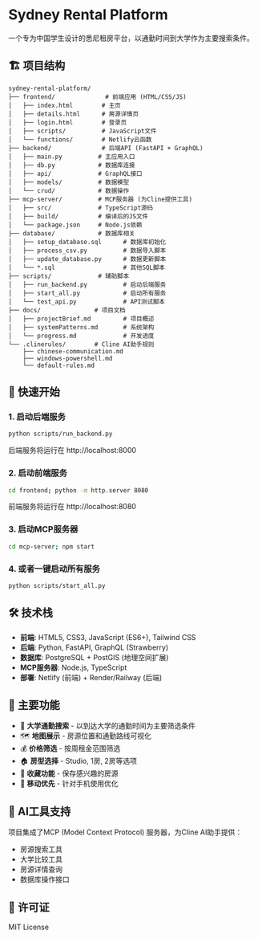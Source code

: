 # Sydney Rental Platform

一个专为中国学生设计的悉尼租房平台，以通勤时间到大学作为主要搜索条件。

## 🏗️ 项目结构

```
sydney-rental-platform/
├── frontend/              # 前端应用 (HTML/CSS/JS)
│   ├── index.html        # 主页
│   ├── details.html      # 房源详情页
│   ├── login.html        # 登录页
│   ├── scripts/          # JavaScript文件
│   └── functions/        # Netlify云函数
├── backend/              # 后端API (FastAPI + GraphQL)
│   ├── main.py          # 主应用入口
│   ├── db.py            # 数据库连接
│   ├── api/             # GraphQL接口
│   ├── models/          # 数据模型
│   └── crud/            # 数据操作
├── mcp-server/          # MCP服务器 (为Cline提供工具)
│   ├── src/             # TypeScript源码
│   ├── build/           # 编译后的JS文件
│   └── package.json     # Node.js依赖
├── database/            # 数据库相关
│   ├── setup_database.sql      # 数据库初始化
│   ├── process_csv.py          # 数据导入脚本
│   ├── update_database.py      # 数据更新脚本
│   └── *.sql                   # 其他SQL脚本
├── scripts/             # 辅助脚本
│   ├── run_backend.py          # 启动后端服务
│   ├── start_all.py            # 启动所有服务
│   └── test_api.py             # API测试脚本
├── docs/               # 项目文档
│   ├── projectBrief.md         # 项目概述
│   ├── systemPatterns.md       # 系统架构
│   └── progress.md             # 开发进度
└── .clinerules/        # Cline AI助手规则
    ├── chinese-communication.md
    ├── windows-powershell.md
    └── default-rules.md
```

## 🚀 快速开始

### 1. 启动后端服务
```bash
python scripts/run_backend.py
```
后端服务将运行在 http://localhost:8000

### 2. 启动前端服务
```bash
cd frontend; python -m http.server 8080
```
前端服务将运行在 http://localhost:8080

### 3. 启动MCP服务器
```bash
cd mcp-server; npm start
```

### 4. 或者一键启动所有服务
```bash
python scripts/start_all.py
```

## 🛠️ 技术栈

- **前端**: HTML5, CSS3, JavaScript (ES6+), Tailwind CSS
- **后端**: Python, FastAPI, GraphQL (Strawberry)
- **数据库**: PostgreSQL + PostGIS (地理空间扩展)
- **MCP服务器**: Node.js, TypeScript
- **部署**: Netlify (前端) + Render/Railway (后端)

## 📱 主要功能

- 🎯 **大学通勤搜索** - 以到达大学的通勤时间为主要筛选条件
- 🗺️ **地图展示** - 房源位置和通勤路线可视化
- 💰 **价格筛选** - 按周租金范围筛选
- 🏠 **房型选择** - Studio, 1房, 2房等选项
- 💾 **收藏功能** - 保存感兴趣的房源
- 📱 **移动优先** - 针对手机使用优化

## 🤖 AI工具支持

项目集成了MCP (Model Context Protocol) 服务器，为Cline AI助手提供：
- 房源搜索工具
- 大学比较工具
- 房源详情查询
- 数据库操作接口

## 📄 许可证

MIT License
